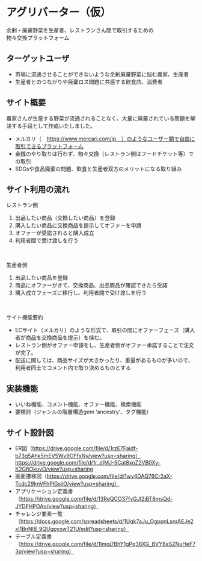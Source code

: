 # アグリバーター（仮）
  余剰・廃棄野菜を生産者、レストランさん間で取引するための<br>物々交換プラットフォーム

## ターゲットユーザ
  * 市場に流通させることができないような余剰廃棄野菜に悩む農家、生産者
  * 生産者とのつながりや廃棄ロス問題に共感する飲食店、消費者

## サイト概要
 農家さんが生産する野菜が流通されることなく、大量に廃棄されている問題を解決する手段として作成いたしました。
  *  メルカリ（　https://www.mercari.com/jp　）のようなユーザー間で自由に取引できるプラットフォーム
  * 金銭のやり取りは行わず、物々交換（レストラン側はフードチケット等）での取引
  * SDGsや食品廃棄の問題、飲食と生産者双方のメリットになる取り組み

## サイト利用の流れ
  レストラン側
  1. 出品したい商品（交換したい商品）を登録
  2. 購入したい商品に交換商品を提示してオファーを申請
  3. オファーが受諾されると購入成立
  4. 利用者間で受け渡しを行う
  <br>
  
  生産者側
  1. 出品したい商品を登録
  2. 商品にオファーがきて、交換商品、出品商品が確認できたら受諾
  3. 購入成立フェーズに移行し、利用者間で受け渡しを行う
  <br>
  
  サイト機能要約
  *  ECサイト（メルカリ）のような形式で、取引の間にオファーフェーズ（購入者が商品を交換商品を提示）を挟む。
  *  レストラン側がオファー申請をし、生産者側がオファー承諾することで注文が完了。
  *  配送に関しては、商品サイズが大きかったり、重量があるものが多いので、利用者同士でコメント内で取り決めるものとする

## 実装機能 
  * いいね機能、コメント機能、オファー機能、検索機能
  * 要検討（ジャンルの階層構造gem ‘ancestry’、タグ機能）

## サイト設計図
  * ER図（https://drive.google.com/file/d/1rzE7Faidf-b73q5Ahk5mEV5Wv9OFfxNy/view?usp=sharing）
  　 https://drive.google.com/file/d/1r_dIMJ-5Cat8xoZ2VB0Xy-K2GfiOkuvO/view?usp=sharing
  * 画面遷移図（https://drive.google.com/file/d/1wv4DAQ76Cr2aX-Tcdc29lmVFhPlGsiiO/view?usp=sharing）
  * アプリケーション定義書（https://drive.google.com/file/d/13ReQCO37fyGJI2jBT8msQd-JYDFHPOAo/view?usp=sharing）
  * チャレンジ要素一覧（https://docs.google.com/spreadsheets/d/1Uqk7aJu_OgppnLsnrAEJe2xI1BnNlB_9QUgpyxwT21U/edit?usp=sharing）
  * テーブル定義書（https://drive.google.com/file/d/1Imqj7BhY1gPq38XG_BVY8aSZNuHeF73p/view?usp=sharing）
